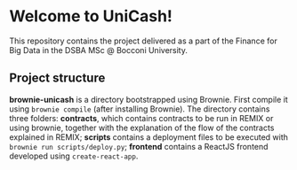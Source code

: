 # Welcome to UniCash!
This repository contains the project delivered as a part of the Finance for Big Data in the DSBA MSc @ Bocconi University.

## Project structure
**brownie-unicash** is a directory bootstrapped using Brownie. First compile it using `brownie compile` (after installing Brownie). The directory contains three folders: **contracts**, which contains contracts to be run in REMIX or using brownie, together with the explanation of the flow of the contracts explained in REMIX; **scripts** contains a deployment files to be executed with `brownie run scripts/deploy.py`; **frontend** contains a ReactJS frontend developed using `create-react-app`.
